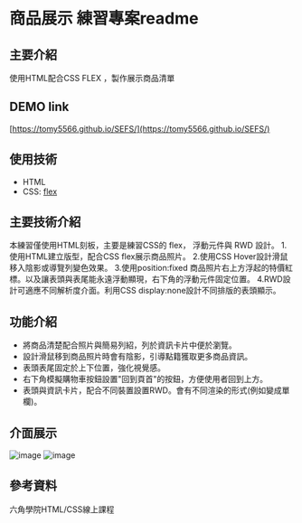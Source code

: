 # 商品展示 練習專案readme

## 主要介紹
使用HTML配合CSS FLEX ，製作展示商品清單

## DEMO link
[https://tomy5566.github.io/SEFS/](https://tomy5566.github.io/SEFS/)

## 使用技術
- HTML
- CSS: [flex](https://developer.mozilla.org/zh-CN/docs/Web/CSS/flex)


## 主要技術介紹
本練習僅使用HTML刻板，主要是練習CSS的 flex， 浮動元件與 RWD 設計。
1.使用HTML建立版型，配合CSS flex展示商品照片。
2.使用CSS Hover設計滑鼠移入陰影或導覽列變色效果。
3.使用position:fixed 商品照片右上方浮起的特價紅標。以及讓表頭與表尾能永遠浮動顯現，右下角的浮動元件固定位置。
4.RWD設計可適應不同解析度介面。利用CSS display:none設計不同排版的表頭顯示。

## 功能介紹
- 將商品清楚配合照片與簡易列紹，列於資訊卡片中便於瀏覽。
- 設計滑鼠移到商品照片時會有陰影，引導點籍獲取更多商品資訊。
- 表頭表尾固定於上下位置，強化視覺感。
- 右下角模擬購物車按鈕設置"回到頁首"的按鈕，方便使用者回到上方。
- 表頭與資訊卡片，配合不同裝置設置RWD。會有不同渲染的形式(例如變成單欄)。


## 介面展示
![image](https://i.imgur.com/nP21ow6.png)
![image](https://i.imgur.com/TjRsQeY.png)

## 參考資料
六角學院HTML/CSS線上課程
